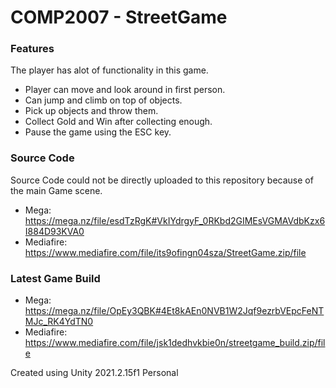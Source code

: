 # COMP2007 - StreetGame

### Features

The player has alot of functionality in this game.

- Player can move and look around in first person.
- Can jump and climb on top of objects.
- Pick up objects and throw them.
- Collect Gold and Win after collecting enough.
- Pause the game using the ESC key.

### Source Code

Source Code could not be directly uploaded to this repository because of the main Game scene.

- Mega: https://mega.nz/file/esdTzRgK#VkIYdrgyF_0RKbd2GIMEsVGMAVdbKzx6I884D93KVA0
- Mediafire: https://www.mediafire.com/file/its9ofingn04sza/StreetGame.zip/file

### Latest Game Build

- Mega: https://mega.nz/file/OpEy3QBK#4Et8kAEn0NVB1W2Jqf9ezrbVEpcFeNTMJc_RK4YdTN0
- Mediafire: https://www.mediafire.com/file/jsk1dedhvkbie0n/streetgame_build.zip/file

Created using Unity 2021.2.15f1 Personal
